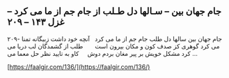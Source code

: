 ## جام جهان بین – سـالها دل طـلب از جام جم از ما می کرد – غزل ۱۴۳ – ۲۰۹


۲۰۹- جام جهان بین سالها دل طلب جام جم از ما می کرد   آنچه خود داشت زبیگانه تمنا می کرد گوهری کز صدف کون و مکان بیرون است       طلب از گشمدگان لب دریا می کرد مشکل خویش بر پیر مغان بردم دوش     کاو به تایید نظر حل معما می &#8230;

[https://faalgir.com/136/](https://faalgir.com/136/) 